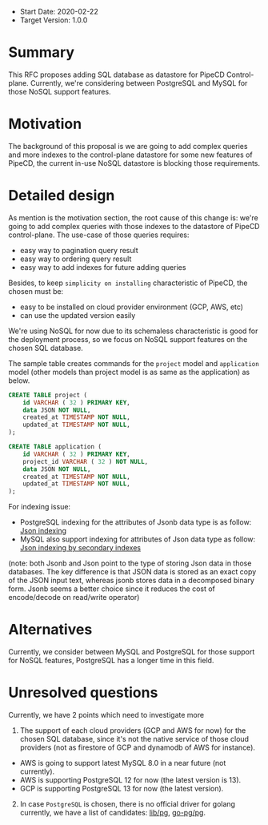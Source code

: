 - Start Date: 2020-02-22
- Target Version: 1.0.0

# Summary

This RFC proposes adding SQL database as datastore for PipeCD Control-plane. Currently, we're considering between PostgreSQL and MySQL for those NoSQL support features.

# Motivation

The background of this proposal is we are going to add complex queries and more indexes to the control-plane datastore for some new features of PipeCD, the current in-use NoSQL datastore is blocking those requirements.

# Detailed design

As mention is the motivation section, the root cause of this change is: we're going to add complex queries with those indexes to the datastore of PipeCD control-plane. The use-case of those queries requires:
- easy way to pagination query result
- easy way to ordering query result
- easy way to add indexes for future adding queries

Besides, to keep `simplicity on installing` characteristic of PipeCD, the chosen must be:
- easy to be installed on cloud provider environment (GCP, AWS, etc)
- can use the updated version easily

We're using NoSQL for now due to its schemaless characteristic is good for the deployment process, so we focus on NoSQL support features on the chosen SQL database.

The sample table creates commands for the `project` model and `application` model (other models than project model is as same as the application) as below.

```sql
CREATE TABLE project (
	id VARCHAR ( 32 ) PRIMARY KEY,
	data JSON NOT NULL,
	created_at TIMESTAMP NOT NULL,
	updated_at TIMESTAMP NOT NULL,
);

CREATE TABLE application (
	id VARCHAR ( 32 ) PRIMARY KEY,
	project_id VARCHAR ( 32 ) NOT NULL,
	data JSON NOT NULL,
	created_at TIMESTAMP NOT NULL,
	updated_at TIMESTAMP NOT NULL,
);
```

For indexing issue:
- PostgreSQL indexing for the attributes of Jsonb data type is as follow: [Json indexing](https://www.postgresql.org/docs/current/datatype-json.html#JSON-INDEXING)
- MySQL also support indexing for attributes of Json data type as follow: [Json indexing by secondary indexes](https://dev.mysql.com/doc/refman/8.0/en/create-table-secondary-indexes.html)

(note: both Jsonb and Json point to the type of storing Json data in those databases. The key difference is that JSON data is stored as an exact copy of the JSON input text, whereas jsonb stores data in a decomposed binary form. Jsonb seems a better choice since it reduces the cost of encode/decode on read/write operator)

# Alternatives

Currently, we consider between MySQL and PostgreSQL for those support for NoSQL features, PostgreSQL has a longer time in this field.

# Unresolved questions

Currently, we have 2 points which need to investigate more
1. The support of each cloud providers (GCP and AWS for now) for the chosen SQL database, since it's not the native service of those cloud providers (not as firestore of GCP and dynamodb of AWS for instance).
- AWS is going to support latest MySQL 8.0 in a near future (not currently).
- AWS is supporting PostgreSQL 12 for now (the latest version is 13).
- GCP is supporting PostgreSQL 13 for now (the latest version).
2. In case `PostgreSQL` is chosen, there is no official driver for golang currently, we have a list of candidates: [lib/pg](https://github.com/lib/pq), [go-pg/pg](https://github.com/go-pg/pg).
